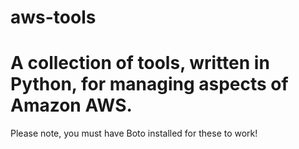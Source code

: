 aws-tools
=========
A collection of tools, written in Python, for managing aspects of Amazon AWS.
=========

Please note, you must have Boto installed for these to work!
